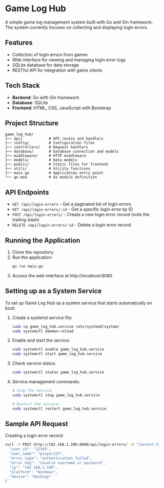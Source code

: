 # Game Log Hub

A simple game log management system built with Go and Gin framework. The system currently focuses on collecting and displaying login errors.

## Features

- Collection of login errors from games
- Web interface for viewing and managing login error logs
- SQLite database for data storage
- RESTful API for integration with game clients

## Tech Stack

- **Backend**: Go with Gin framework
- **Database**: SQLite
- **Frontend**: HTML, CSS, JavaScript with Bootstrap

## Project Structure

```
game_log_hub/
├── api/            # API routes and handlers
├── config/         # Configuration files
├── controllers/    # Request handlers
├── database/       # Database connection and models
├── middleware/     # HTTP middleware
├── models/         # Data models
├── public/         # Static files for frontend
├── utils/          # Utility functions
├── main.go         # Application entry point
└── go.mod          # Go module definition
```

## API Endpoints

- `GET /api/login-errors` - Get a paginated list of login errors
- `GET /api/login-errors/:id` - Get a specific login error by ID
- `POST /api/login-errors/` - Create a new login error record (note the trailing slash)
- `DELETE /api/login-errors/:id` - Delete a login error record

## Running the Application

1. Clone the repository
2. Run the application:
   ```bash
   go run main.go
   ```
3. Access the web interface at http://localhost:8080

## Setting up as a System Service

To set up Game Log Hub as a system service that starts automatically on boot:

1. Create a systemd service file:
   ```bash
   sudo cp game_log_hub.service /etc/systemd/system/
   sudo systemctl daemon-reload
   ```

2. Enable and start the service:
   ```bash
   sudo systemctl enable game_log_hub.service
   sudo systemctl start game_log_hub.service
   ```

3. Check service status:
   ```bash
   sudo systemctl status game_log_hub.service
   ```

4. Service management commands:
   ```bash
   # Stop the service
   sudo systemctl stop game_log_hub.service
   
   # Restart the service
   sudo systemctl restart game_log_hub.service
   ```

## Sample API Request

Creating a login error record:

```bash
curl -X POST http://192.168.1.200:8080/api/login-errors/ -H "Content-Type: application/json" -d '{
  "user_id": "12345",
  "user_name": "player123",
  "error_type": "authentication_failed",
  "error_msg": "Invalid username or password",
  "ip": "192.168.1.100",
  "platform": "Windows",
  "device": "Desktop"
}'
``` 
